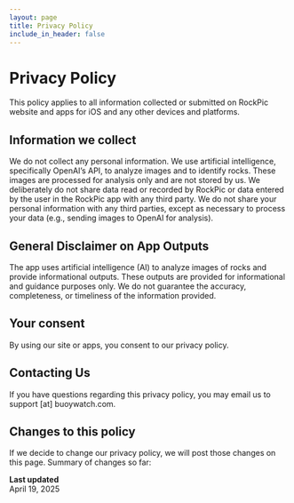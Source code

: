 ```yaml
---
layout: page
title: Privacy Policy
include_in_header: false
---
```


# Privacy Policy
This policy applies to all information collected or submitted on RockPic website and apps for iOS and any other devices and platforms.

## Information we collect
We do not collect any personal information.
We use artificial intelligence, specifically OpenAI’s API, to analyze images and to identify rocks. These images are processed for analysis only and are not stored by us.
We deliberately do not share data read or recorded by RockPic or data entered by the user in the RockPic app with any third party.
We do not share your personal information with any third parties, except as necessary to process your data (e.g., sending images to OpenAI for analysis).

## General Disclaimer on App Outputs
The app uses artificial intelligence (AI) to analyze images of rocks and provide informational outputs.
These outputs are provided for informational and guidance purposes only. We do not guarantee the accuracy, completeness, or timeliness of the information provided.

## Your consent
By using our site or apps, you consent to our privacy policy.

## Contacting Us
If you have questions regarding this privacy policy, you may email us to support [at] buoywatch.com.

## Changes to this policy
If we decide to change our privacy policy, we will post those changes on this page. Summary of changes so far:

**Last updated**  
April 19, 2025
